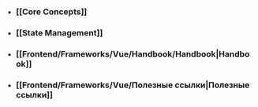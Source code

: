 - ### [[Core Concepts]]
- ### [[State Management]]
- ### [[Frontend/Frameworks/Vue/Handbook/Handbook|Handbook]]
- ### [[Frontend/Frameworks/Vue/Полезные ссылки|Полезные ссылки]]
